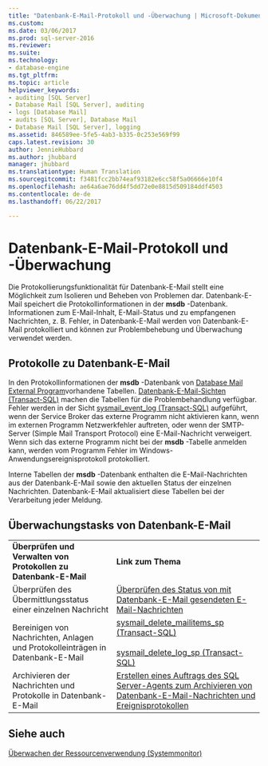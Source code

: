 ```yaml
---
title: "Datenbank-E-Mail-Protokoll und -Überwachung | Microsoft-Dokumentation"
ms.custom: 
ms.date: 03/06/2017
ms.prod: sql-server-2016
ms.reviewer: 
ms.suite: 
ms.technology:
- database-engine
ms.tgt_pltfrm: 
ms.topic: article
helpviewer_keywords:
- auditing [SQL Server]
- Database Mail [SQL Server], auditing
- logs [Database Mail]
- audits [SQL Server], Database Mail
- Database Mail [SQL Server], logging
ms.assetid: 846589ee-5fe5-4ab3-b335-0c253e569f99
caps.latest.revision: 30
author: JennieHubbard
ms.author: jhubbard
manager: jhubbard
ms.translationtype: Human Translation
ms.sourcegitcommit: f3481fcc2bb74eaf93182e6cc58f5a06666e10f4
ms.openlocfilehash: ae64a6ae76dd4f5dd72e0e8815d509184ddf4503
ms.contentlocale: de-de
ms.lasthandoff: 06/22/2017

---
```

# <a name="database-mail-log-and-audits"></a>Datenbank-E-Mail-Protokoll und -Überwachung
  Die Protokollierungsfunktionalität für Datenbank-E-Mail stellt eine Möglichkeit zum Isolieren und Beheben von Problemen dar. Datenbank-E-Mail speichert die Protokollinformationen in der **msdb** -Datenbank. Informationen zum E-Mail-Inhalt, E-Mail-Status und zu empfangenen Nachrichten, z. B. Fehler, in Datenbank-E-Mail werden von Datenbank-E-Mail protokolliert und können zur Problembehebung und Überwachung verwendet werden.  
  
## <a name="database-mail-logs"></a>Protokolle zu Datenbank-E-Mail  
 In den Protokollinformationen der **msdb** -Datenbank von [Database Mail External Program](../../relational-databases/database-mail/database-mail-external-program.md)vorhandene Tabellen. [Datenbank-E-Mail-Sichten &#40;Transact-SQL&#41;](../../relational-databases/system-catalog-views/database-mail-views-transact-sql.md) machen die Tabellen für die Problembehandlung verfügbar. Fehler werden in der Sicht [sysmail_event_log &#40;Transact-SQL&#41;](../../relational-databases/system-catalog-views/sysmail-event-log-transact-sql.md) aufgeführt, wenn der Service Broker das externe Programm nicht aktivieren kann, wenn im externen Programm Netzwerkfehler auftreten, oder wenn der SMTP-Server (Simple Mail Transport Protocol) eine E-Mail-Nachricht verweigert. Wenn sich das externe Programm nicht bei der **msdb** -Tabelle anmelden kann, werden vom Programm Fehler im Windows-Anwendungsereignisprotokoll protokolliert.  
  
 Interne Tabellen der **msdb** -Datenbank enthalten die E-Mail-Nachrichten aus der Datenbank-E-Mail sowie den aktuellen Status der einzelnen Nachrichten. Datenbank-E-Mail aktualisiert diese Tabellen bei der Verarbeitung jeder Meldung.  
  
## <a name="database-mail-auditing-tasks"></a>Überwachungstasks von Datenbank-E-Mail  
  
|||  
|-|-|  
|**Überprüfen und Verwalten von Protokollen zu Datenbank-E-Mail**|**Link zum Thema**|  
|Überprüfen des Übermittlungsstatus einer einzelnen Nachricht|[Überprüfen des Status von mit Datenbank-E-Mail gesendeten E-Mail-Nachrichten](../../relational-databases/database-mail/check-the-status-of-e-mail-messages-sent-with-database-mail.md)|  
|Bereinigen von Nachrichten, Anlagen und Protokolleinträgen in Datenbank-E-Mail|[sysmail_delete_mailitems_sp &#40;Transact-SQL&#41;](../../relational-databases/system-stored-procedures/sysmail-delete-mailitems-sp-transact-sql.md)<br /><br /> [sysmail_delete_log_sp &#40;Transact-SQL&#41;](../../relational-databases/system-stored-procedures/sysmail-delete-log-sp-transact-sql.md)|  
|Archivieren der Nachrichten und Protokolle in Datenbank-E-Mail|[Erstellen eines Auftrags des SQL Server-Agents zum Archivieren von Datenbank-E-Mail-Nachrichten und Ereignisprotokollen](../../relational-databases/database-mail/create-a-sql-server-agent-job-to-archive-database-mail-messages-and-event-logs.md)|  
  
## <a name="see-also"></a>Siehe auch  
 [Überwachen der Ressourcenverwendung &#40;Systemmonitor&#41;](../../relational-databases/performance-monitor/monitor-resource-usage-system-monitor.md)  
  
  
